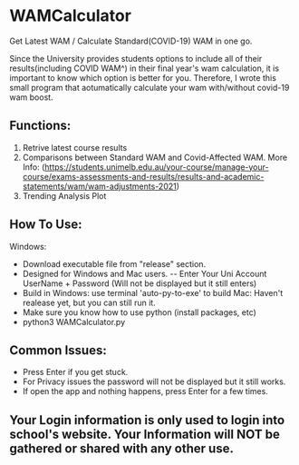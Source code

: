 # WAMCalculator
Get Latest WAM / Calculate Standard(COVID-19) WAM in one go.

Since the University provides students options to include all of their results(including COVID WAM^) in their final year's wam calculation, it is important to know which option is better for you.
Therefore, I wrote this small program that aotumatically calculate your wam with/without covid-19 wam boost.

## Functions:
1. Retrive latest course results
2. Comparisons between Standard WAM and Covid-Affected WAM.  More Info: (https://students.unimelb.edu.au/your-course/manage-your-course/exams-assessments-and-results/results-and-academic-statements/wam/wam-adjustments-2021)
3. Trending Analysis Plot

## How To Use:
Windows:
- Download executable file from "release" section.
- Designed for Windows and Mac users.
-- Enter Your Uni Account UserName + Password (Will not be displayed but it still enters)
- Build in Windows: use terminal 'auto-py-to-exe' to build
Mac:
Haven't realease yet, but you can still run it.
- Make sure you know how to use python (install packages, etc)
- python3 WAMCalculator.py

## Common Issues:
- Press Enter if you get stuck.
- For Privacy issues the password will not be displayed but it still works.
- If open the app and nothing happens, press Enter for a few times.

## Your Login information is only used to login into school's website. Your Information will NOT be gathered or shared with any other use.
